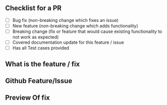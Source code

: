 ## Checklist for a PR

- [ ] Bug fix (non-breaking change which fixes an issue)
- [ ] New feature (non-breaking change which adds functionality)
- [ ] Breaking change (fix or feature that would cause existing functionality to not work as expected)
- [ ] Covered documentation update for this feature / issue
- [ ] Has all Test cases provided
<!-- Please delete options that are not relevant. -->

## What is the feature / fix

<!-- Screen-shot to the changes of this fix -->

## Github Feature/Issue

<!-- Enter if any Github Feature Feature / Issue Link -->


## Preview Of fix
<!-- Provide a pegasi url where this feature is deployed-->

